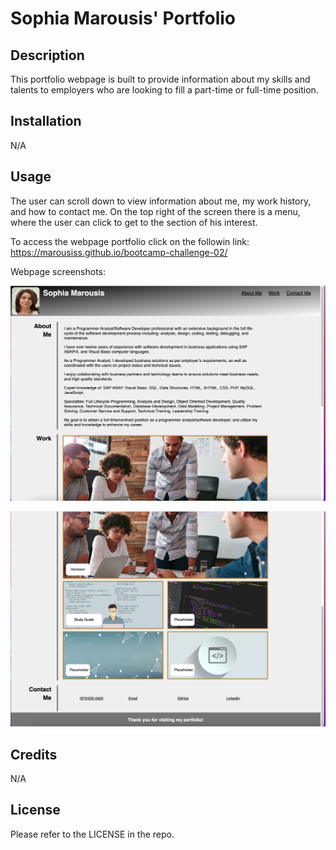 # Sophia Marousis' Portfolio

## Description

This portfolio webpage is built to provide information about my skills and talents to employers who are looking to fill a part-time or full-time position.

## Installation

N/A

## Usage

The user can scroll down to view information about me, my work history, and how to contact me. On the top right of the screen there is a menu, where the user can click to get to the section of his interest. 

To access the webpage portfolio click on the followin link: https://marousiss.github.io/bootcamp-challenge-02/

Webpage screenshots:

![Screenshot 1](./assets/images/Challenge-02-screenshot-1.png)

![Screenshot 1](./assets/images/Challenge-02-screenshot-2.png)

## Credits

N/A

## License

Please refer to the LICENSE in the repo.
